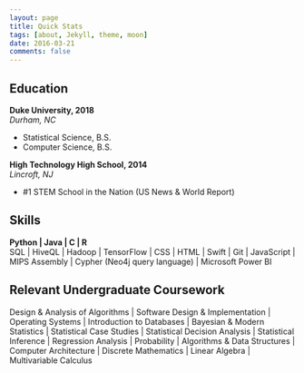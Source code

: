 ```yaml
---
layout: page
title: Quick Stats
tags: [about, Jekyll, theme, moon]
date: 2016-03-21
comments: false
---
```


<!-- <a href="{{ site.url }}"><img src="{{ site.baseurl }}/assets/img/stat.png"></a> -->
<center><a class="btn zoombtn" href="{{site.url}}"><i class="fa fa-home"></i></a></center>

## Education
**Duke University, 2018**  
*Durham, NC*
* Statistical Science, B.S.
* Computer Science, B.S.
<!-- * 3.7/4.0   -->

**High Technology High School, 2014**  
*Lincroft, NJ*
* #1 STEM School in the Nation (US News & World Report)
<!-- * 96.5/100 -->

## Skills  
**Python | Java | C | R**  
SQL | HiveQL | Hadoop | TensorFlow | CSS | HTML | Swift | Git | JavaScript | MIPS Assembly | Cypher (Neo4j query language) | Microsoft Power BI

## Relevant Undergraduate Coursework
Design & Analysis of Algorithms | Software Design & Implementation | Operating Systems | Introduction to Databases | Bayesian & Modern Statistics | Statistical Case Studies | Statistical Decision Analysis | Statistical Inference | Regression Analysis | Probability | Algorithms & Data Structures | Computer Architecture | Discrete Mathematics | Linear Algebra | Multivariable Calculus

<!-- {% capture images %}
    skills/python.png skills/java.png skills/c.png skills/r.png
{% endcapture %}
{% include gallery images=images caption="Screenshots of Moon Theme" cols=4 %} -->

<!-- See a [live version of Moon](http://taylantatli.github.io/Moon) hosted on GitHub. -->
<!-- 
## Getting Started

To learn how to install and use this theme check out the [Setup Guide](http://taylantatli.me/Moon/moon-theme/) for more information.
      
[Install Moon](https://github.com/TaylanTatli/Moon){: .btn} -->
